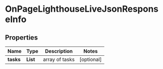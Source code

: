 # OnPageLighthouseLiveJsonResponseInfo


## Properties

| Name | Type | Description | Notes |
|------------ | ------------- | ------------- | -------------|
**tasks** | **List<OnPageLighthouseLiveJsonTaskInfo>** | array of tasks |[optional]|